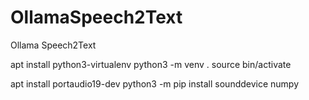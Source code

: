 # OllamaSpeech2Text
Ollama Speech2Text

apt install python3-virtualenv
python3 -m venv .
source bin/activate

apt install portaudio19-dev
python3 -m pip install sounddevice numpy
